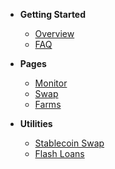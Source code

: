 - **Getting Started**
  - [Overview](/general/overview.md)
  - [FAQ](/general/faq.md)


- **Pages**
  - [Monitor](/pages/monitor.md)
  - [Swap](/pages/swap.md)
  - [Farms](/pages/farms.md)

- **Utilities**
  - [Stablecoin Swap](/utilities/stablecoin-swap.md)
  - [Flash Loans](/utilities/flash-loans.md)